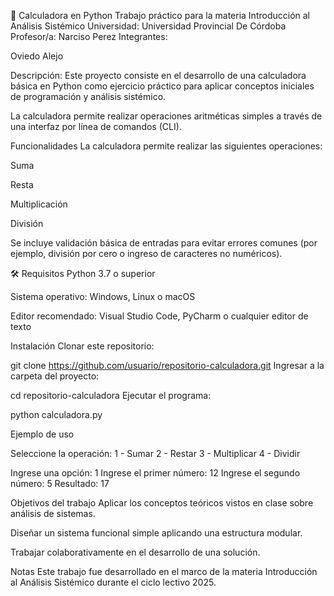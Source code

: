 🧮 Calculadora en Python
Trabajo práctico para la materia Introducción al Análisis Sistémico
Universidad: Universidad Provincial De Córdoba
Profesor/a: Narciso Perez
Integrantes:

Oviedo Alejo


Descripción:
Este proyecto consiste en el desarrollo de una calculadora básica en Python como ejercicio práctico para aplicar conceptos iniciales de programación y análisis sistémico.

La calculadora permite realizar operaciones aritméticas simples a través de una interfaz por línea de comandos (CLI).

Funcionalidades
La calculadora permite realizar las siguientes operaciones:

Suma

Resta

Multiplicación

División

Se incluye validación básica de entradas para evitar errores comunes (por ejemplo, división por cero o ingreso de caracteres no numéricos).

🛠️ Requisitos
Python 3.7 o superior

Sistema operativo: Windows, Linux o macOS

Editor recomendado: Visual Studio Code, PyCharm o cualquier editor de texto

Instalación
Clonar este repositorio:

git clone https://github.com/usuario/repositorio-calculadora.git
Ingresar a la carpeta del proyecto:


cd repositorio-calculadora
Ejecutar el programa:

python calculadora.py

Ejemplo de uso

Seleccione la operación:
1 - Sumar
2 - Restar
3 - Multiplicar
4 - Dividir

Ingrese una opción: 1
Ingrese el primer número: 12
Ingrese el segundo número: 5
Resultado: 17

Objetivos del trabajo
Aplicar los conceptos teóricos vistos en clase sobre análisis de sistemas.

Diseñar un sistema funcional simple aplicando una estructura modular.

Trabajar colaborativamente en el desarrollo de una solución.

Notas
Este trabajo fue desarrollado en el marco de la materia Introducción al Análisis Sistémico durante el ciclo lectivo 2025.

